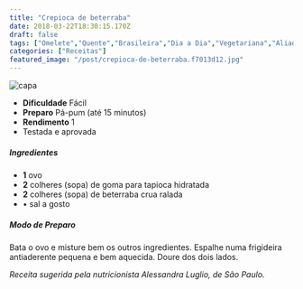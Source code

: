 ```yaml
---
title: "Crepioca de beterraba"
date: 2018-03-22T18:30:15.170Z
draft: false
tags: ["Omelete","Quente","Brasileira","Dia a Dia","Vegetariana","Aliados da Dieta","vegetariana","Vegetarianismo"]
categories: ["Receitas"]
featured_image: "/post/crepioca-de-beterraba.f7013d12.jpg"
---
```


![capa](/post/crepioca-de-beterraba.f7013d12.jpg)

*   **Dificuldade** Fácil
*   **Preparo** Pá-pum (até 15 minutos)
*   **Rendimento** 1
*   Testada e aprovada
    

##### Ingredientes

*   **1** ovo
*   **2** colheres (sopa) de goma para tapioca hidratada
*   **2** colheres (sopa) de beterraba crua ralada
*   • sal a gosto

##### Modo de Preparo

Bata o ovo e misture bem os outros ingredientes. Espalhe numa frigideira antiaderente pequena e bem aquecida. Doure dos dois lados.

_Receita sugerida pela nutricionista Alessandra Luglio, de São Paulo._
